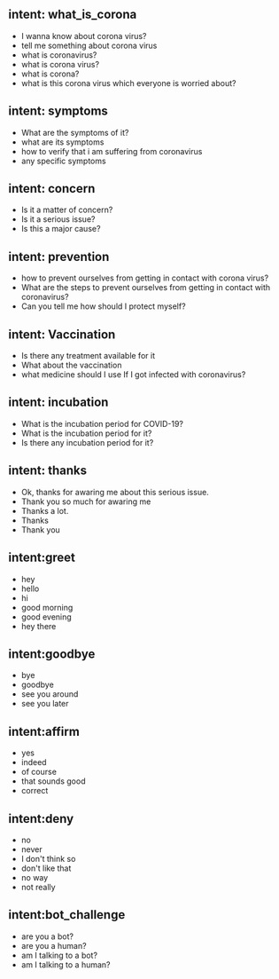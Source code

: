 ## intent: what_is_corona
- I wanna know about corona virus?
- tell me something about corona virus
- what is coronavirus?
- what is corona virus?
- what is corona?
- what is this corona virus which everyone is worried about? 

## intent: symptoms
- What are the symptoms of it?
- what are its symptoms
- how to verify that i am suffering from coronavirus
- any specific symptoms

## intent: concern
- Is it a matter of concern?
- Is it a serious issue?
- Is this a major cause?

## intent: prevention
- how to prevent ourselves from getting in contact with corona virus?
- What are the steps to prevent ourselves from getting in contact with coronavirus?
- Can you tell me how should I protect myself?

## intent: Vaccination
- Is there any treatment available for it
- What about the vaccination
- what medicine should I use If I got infected with coronavirus?

## intent: incubation
- What is the incubation period for COVID-19?
- What is the incubation period for it?
- Is there any incubation period for it?

## intent: thanks
- Ok, thanks for awaring me about this serious issue.
- Thank you so much for awaring me
- Thanks a lot.
- Thanks
- Thank you
 
## intent:greet
- hey
- hello
- hi
- good morning
- good evening
- hey there

## intent:goodbye
- bye
- goodbye
- see you around
- see you later

## intent:affirm
- yes
- indeed
- of course
- that sounds good
- correct

## intent:deny
- no
- never
- I don't think so
- don't like that
- no way
- not really

## intent:bot_challenge
- are you a bot?
- are you a human?
- am I talking to a bot?
- am I talking to a human?
